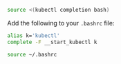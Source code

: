 ```bash
source <(kubectl completion bash)
```

Add the following to your `.bashrc` file:


```bash
alias k='kubectl'
complete -F __start_kubectl k
```

```bash
source ~/.bashrc
```
